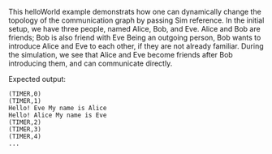 This helloWorld example demonstrats how one can dynamically change the topology of the communication graph by passing Sim reference. In the initial setup, we have three people, named Alice, Bob, and Eve. Alice and Bob are friends; Bob is also friend with Eve Being an outgoing person, Bob wants to introduce Alice and Eve to each other, if they are not already familiar. During the simulation, we see that Alice and Eve become friends after Bob introducing them, and can communicate directly. 

Expected output: 
```
(TIMER,0)
(TIMER,1)
Hello! Eve My name is Alice
Hello! Alice My name is Eve
(TIMER,2)
(TIMER,3)
(TIMER,4)
...
```
